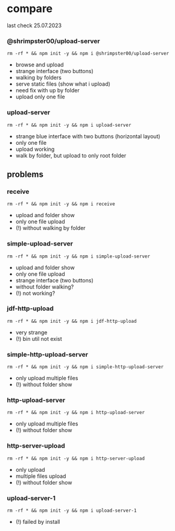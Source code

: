 
# compare
last check 25.07.2023


### @shrimpster00/upload-server
`rm -rf * && npm init -y && npm i @shrimpster00/upload-server`
* browse and upload
* strange interface (two buttons)
* walking by folders
* serve static files (show what i upload)
* need fix with up by folder
* upload only one file

### upload-server
`rm -rf * && npm init -y && npm i upload-server`
* strange blue interface with two buttons (horizontal layout)
* only one file
* upload working
* walk by folder, but upload to only root folder

## problems

### receive
`rm -rf * && npm init -y && npm i receive`
* upload and folder show
* only one file upload
* (!) without walking by folder

### simple-upload-server
`rm -rf * && npm init -y && npm i simple-upload-server`
* upload and folder show
* only one file upload
* strange interface (two buttons)
* without folder walking?
* (!) not working?

### jdf-http-upload
`rm -rf * && npm init -y && npm i jdf-http-upload`
* very strange
* (!) bin util not exist

### simple-http-upload-server
`rm -rf * && npm init -y && npm i simple-http-upload-server`
* only upload multiple files
* (!) without folder show

### http-upload-server
`rm -rf * && npm init -y && npm i http-upload-server`
* only upload multiple files
* (!) without folder show

### http-server-upload
`rm -rf * && npm init -y && npm i http-server-upload`
* only upload
* multiple files upload
* (!) without folder show

### upload-server-1
`rm -rf * && npm init -y && npm i upload-server-1`
* (!) failed by install

